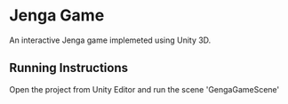 # Jenga Game
An interactive Jenga game implemeted using Unity 3D.

## Running Instructions
Open the project from Unity Editor and run the scene 'GengaGameScene'
